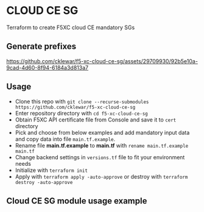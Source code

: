 # CLOUD CE SG

Terraform to create F5XC cloud CE mandatory SGs

##  Generate prefixes

https://github.com/cklewar/f5-xc-cloud-ce-sg/assets/29709930/92b5e10a-9cad-4d60-8f94-6184a3d813a7

## Usage

- Clone this repo with `git clone --recurse-submodules https://github.com/cklewar/f5-xc-cloud-ce-sg`
- Enter repository directory with `cd f5-xc-cloud-ce-sg`
- Obtain F5XC API certificate file from Console and save it to `cert` directory
- Pick and choose from below examples and add mandatory input data and copy data into file `main.tf.example`.
- Rename file __main.tf.example__ to __main.tf__ with `rename main.tf.example main.tf`
- Change backend settings in `versions.tf` file to fit your environment needs
- Initialize with `terraform init`
- Apply with `terraform apply -auto-approve` or destroy with `terraform destroy -auto-approve`

## Cloud CE SG module usage example
  
````hcl
````
